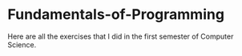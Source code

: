 # Fundamentals-of-Programming
Here are all the exercises that I did in the first semester of Computer Science.
